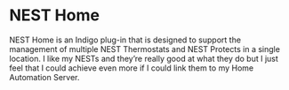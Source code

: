 # NEST Home
NEST Home is an Indigo plug-in that is designed to support the 
management of multiple NEST Thermostats and NEST Protects in a single 
location. I like my NESTs and they’re really good at what they do but I 
just feel that I could achieve even more if I could link them to my Home 
Automation Server.